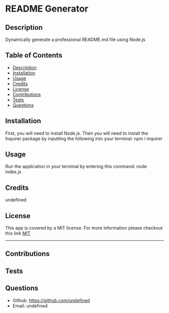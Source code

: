 # README Generator



## Description

Dynamically generate a professional README.md file using Node.js 

## Table of Contents
* [Description](#description)
* [Installation](#installation)
* [Usage](#usage)
* [Credits](#credits)
* [License](#license)
* [Contributions](#Contributions)
* [Tests](#tests)
* [Questions](#questions)

## Installation

First, you will need to install Node.js. Then you will need to install the Inquirer package by inputting the following into your terminal: npm i inquirer

## Usage

Run the application in your terminal by entering this command: node index.js


## Credits

undefined

## License

This app is covered by a MIT license. For more information please checkout this link [MIT](https://opensource.org/licenses/MIT)

---

## Contributions



## Tests



## Questions
- Github: https://github.com/undefined
- Email: undefined

